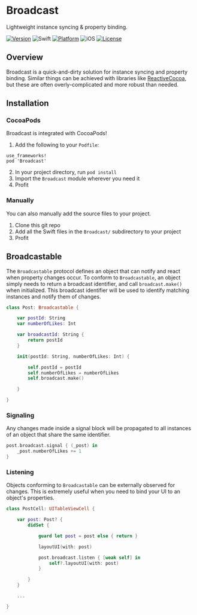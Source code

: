 # Broadcast
Lightweight instance syncing & property binding.

[![Version](https://img.shields.io/cocoapods/v/Broadcast.svg?style=flat)](http://cocoapods.org/pods/Broadcast)
![Swift](https://img.shields.io/badge/Swift-4.0-orange.svg)
[![Platform](https://img.shields.io/cocoapods/p/Broadcast.svg?style=flat)](http://cocoapods.org/pods/Broadcast)
![iOS](https://img.shields.io/badge/iOS-10,%2011-blue.svg)
[![License](https://img.shields.io/cocoapods/l/Broadcast.svg?style=flat)](http://cocoapods.org/pods/Broadcast)

## Overview
Broadcast is a quick-and-dirty solution for instance syncing and property binding. Similar things can be achieved with libraries
like [ReactiveCocoa](https://github.com/ReactiveCocoa/ReactiveCocoa), but these are often overly-complicated and more robust than needed.

## Installation
### CocoaPods
Broadcast is integrated with CocoaPods!

1. Add the following to your `Podfile`:
```
use_frameworks!
pod 'Broadcast'
```
2. In your project directory, run `pod install`
3. Import the `Broadcast` module wherever you need it
4. Profit

### Manually
You can also manually add the source files to your project.

1. Clone this git repo
2. Add all the Swift files in the `Broadcast/` subdirectory to your project
3. Profit

## Broadcastable
The `Broadcastable` protocol defines an object that can notify and react when property changes occur.
To conform to `Broadcastable`, an object simply needs to return a broadcast identifier, and call `broadcast.make()` when initialized.
This broadcast identifier will be used to identify matching instances and notify them of changes.

```swift
class Post: Broadcastable {

    var postId: String
    var numberOfLikes: Int

    var broadcastId: String {
        return postId
    }

    init(postId: String, numberOfLikes: Int) {

        self.postId = postId
        self.numberOfLikes = numberOfLikes
        self.broadcast.make()

    }

}
```

### Signaling
Any changes made inside a signal block will be propagated to all instances of an object that share the same identifier.

```swift
post.broadcast.signal { (_post) in
    _post.numberOfLikes += 1
}
```

### Listening
Objects conforming to `Broadcastable` can be externally observed for changes. This is extremely useful when you need to bind your UI to an object's properties.

```swift
class PostCell: UITableViewCell {

    var post: Post? {
        didSet {

            guard let post = post else { return }

            layoutUI(with: post)

            post.broadcast.listen { [weak self] in
                self?.layoutUI(with: post)
            }

        }
    }

    ...

}
```
